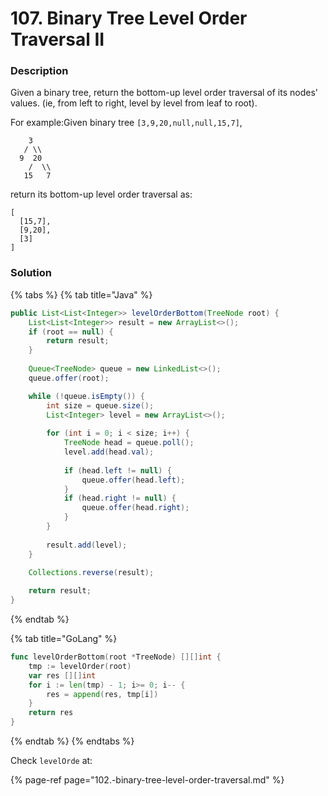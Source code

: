 # 107. Binary Tree Level Order Traversal II

### Description

Given a binary tree, return the bottom-up level order traversal of its nodes' values. \(ie, from left to right, level by level from leaf to root\).

For example:Given binary tree `[3,9,20,null,null,15,7]`,

```text
    3
   / \\
  9  20
    /  \\
   15   7

```

return its bottom-up level order traversal as:

```text
[
  [15,7],
  [9,20],
  [3]
]
```

### Solution

{% tabs %}
{% tab title="Java" %}
```java
public List<List<Integer>> levelOrderBottom(TreeNode root) {
    List<List<Integer>> result = new ArrayList<>();
    if (root == null) {
        return result;
    }
    
    Queue<TreeNode> queue = new LinkedList<>();
    queue.offer(root);

    while (!queue.isEmpty()) {
        int size = queue.size();
        List<Integer> level = new ArrayList<>();
        
        for (int i = 0; i < size; i++) {
            TreeNode head = queue.poll();
            level.add(head.val);
            
            if (head.left != null) {
                queue.offer(head.left);
            }
            if (head.right != null) {
                queue.offer(head.right);
            }
        }
        
        result.add(level);
    }

    Collections.reverse(result);
    
    return result;
}
```
{% endtab %}

{% tab title="GoLang" %}
```go
func levelOrderBottom(root *TreeNode) [][]int {
	tmp := levelOrder(root)
	var res [][]int
	for i := len(tmp) - 1; i>= 0; i-- {
		res = append(res, tmp[i])
	}
	return res
}
```
{% endtab %}
{% endtabs %}

Check `levelOrde` at: 

{% page-ref page="102.-binary-tree-level-order-traversal.md" %}

